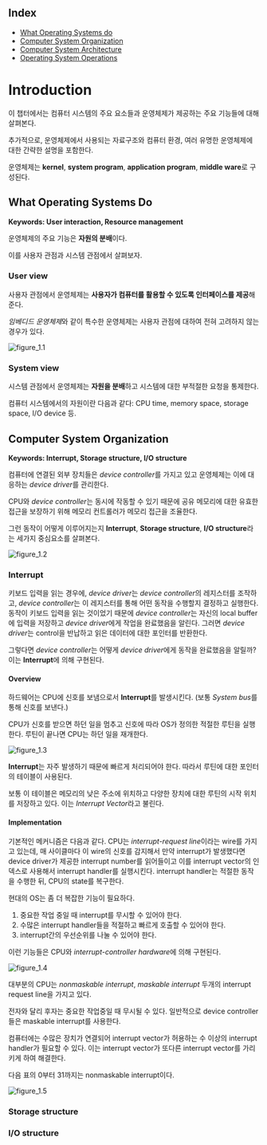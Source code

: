 ﻿## Index
* [What Operating Systems do](#what-operating-systems-do)
* [Computer System Organization](#computer-system-organization)
* [Computer System Architecture](#computer-system-architecture)
* [Operating System Operations](#operating-system-operations)





# Introduction

이 챕터에서는 컴퓨터 시스템의 주요 요소들과 운영체제가 제공하는 주요 기능들에 대해 살펴본다.

추가적으로, 운영체제에서 사용되는 자료구조와 컴퓨터 환경, 여러 유명한 운영체제에 대한 간략한 설명을 포함한다.

운영체제는 **kernel**, **system program**, **application program**, **middle ware**로 구성된다.





## What Operating Systems Do

**Keywords: User interaction, Resource management**

운영체제의 주요 기능은 **자원의 분배**이다.

이를 사용자 관점과 시스템 관점에서 살펴보자.



### User view

사용자 관점에서 운영체제는 **사용자가 컴퓨터를 활용할 수 있도록 인터페이스를 제공**해준다.

*임베디드 운영체제*와 같이 특수한 운영체제는 사용자 관점에 대하여 전혀 고려하지 않는 경우가 있다.

![figure_1.1](./images/figure_1.1.png)



### System view

시스템 관점에서 운영체제는 **자원을 분배**하고 시스템에 대한 부적절한 요청을 통제한다.

컴퓨터 시스템에서의 자원이란 다음과 같다: CPU time, memory space, storage space, I/O device 등.





## Computer System Organization

**Keywords: Interrupt, Storage structure, I/O structure**

컴퓨터에 연결된 외부 장치들은 *device controller*를 가지고 있고 운영체제는 이에 대응하는 *device driver*를 관리한다.

CPU와 *device controller*는 동시에 작동할 수 있기 때문에 공유 메모리에 대한 유효한 접근을 보장하기 위해 메모리 컨트롤러가 메모리 접근을 조율한다.

그런 동작이 어떻게 이루어지는지 **Interrupt**, **Storage structure**, **I/O structure**라는 세가지 중심요소를 살펴본다.

![figure_1.2](./images/figure_1.2.png)

### Interrupt

키보드 입력을 읽는 경우에, *device driver*는 *device controller*의 레지스터를 조작하고, *device controller*는 이 레지스터를 통해 어떤 동작을 수행할지 결정하고 실행한다. 동작이 키보드 입력을 읽는 것이었기 때문에 *device controller*는 자신의 local buffer에 입력을 저장하고 *device driver*에게 작업을 완료했음을 알린다. 그러면 *device driver*는 control을 반납하고 읽은 데이터에 대한 포인터를 반환한다.

그렇다면 *device controller*는 어떻게 *device driver*에게 동작을 완료했음을 알릴까? 이는 **Interrupt**에 의해 구현된다.



#### Overview

하드웨어는 CPU에 신호를 보냄으로서 **Interrupt**를 발생시킨다. (보통 *System bus*를 통해 신호를 보낸다.)

CPU가 신호를 받으면 하던 일을 멈추고 신호에 따라 OS가 정의한 적절한 루틴을 실행한다. 루틴이 끝나면 CPU는 하던 일을 재개한다.

![figure_1.3](./images/figure_1.3.png)

**Interrupt**는 자주 발생하기 때문에 빠르게 처리되어야 한다. 따라서 루틴에 대한 포인터의 테이블이 사용된다.

보통 이 테이블은 메모리의 낮은 주소에 위치하고 다양한 장치에 대한 루틴의 시작 위치를 저장하고 있다. 이는 *Interrupt Vector*라고 불린다.



#### Implementation

기본적인 메커니즘은 다음과 같다. CPU는 *interrupt-request line*이라는 wire를 가지고 있는데, 매 사이클마다 이 wire의 신호를 감지해서 만약 interrupt가 발생했다면 device driver가 제공한 interrupt number를 읽어들이고 이를 interrupt vector의 인덱스로 사용해서 interrupt handler를 실행시킨다. interrupt handler는 적절한 동작을 수행한 뒤, CPU의 state를 복구한다. 

현대의 OS는 좀 더 복잡한 기능이 필요하다.

1. 중요한 작업 중일 때 interrupt를 무시할 수 있어야 한다.
2. 수많은 interrupt handler들을 적절하고 빠르게 호출할 수 있어야 한다.
3. interrupt간의 우선순위를 나눌 수 있어야 한다.

이런 기능들은 CPU와 *interrupt-controller hardware*에 의해 구현된다.

![figure_1.4](./images/figure_1.4.png)

대부분의 CPU는 *nonmaskable interrupt*, *maskable interrupt* 두개의 interrupt request line을 가지고 있다.

전자와 달리 후자는 중요한 작업중일 때 무시될 수 있다. 일반적으로 device controller들은 maskable interrupt를 사용한다.

컴퓨터에는 수많은 장치가 연결되어 interrupt vector가 허용하는 수 이상의 interrupt handler가 필요할 수 있다. 이는 interrupt vector가 또다른 interrupt vector를 가리키게 하여 해결한다.

다음 표의 0부터 31까지는 nonmaskable interrupt이다.

![figure_1.5](./images/figure_1.5.png)





### Storage structure





### I/O structure
